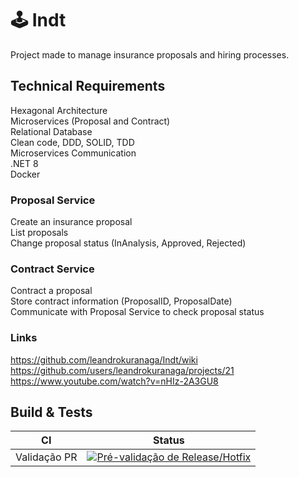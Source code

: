 # 🕹️ Indt

Project made to manage insurance proposals and hiring processes.

## Technical Requirements

Hexagonal Architecture  
Microservices (Proposal and Contract)  
Relational Database  
Clean code, DDD, SOLID, TDD  
Microservices Communication  
.NET 8  
Docker  


### Proposal Service

Create an insurance proposal  
List proposals  
Change proposal status (InAnalysis, Approved, Rejected)  

### Contract Service

Contract a proposal  
Store contract information (ProposalID, ProposalDate)  
Communicate with Proposal Service to check proposal status  

### Links

https://github.com/leandrokuranaga/Indt/wiki  
https://github.com/users/leandrokuranaga/projects/21  
https://www.youtube.com/watch?v=nHIz-2A3GU8


## Build & Tests
| CI | Status |
| --- | --- | 
| Validação PR| [![Pré-validação de Release/Hotfix](https://github.com/leandrokuranaga/indt/actions/workflows/validate-pr.yml/badge.svg)](https://github.com/leandrokuranaga/indt/actions/workflows/validate-pr.yml)

